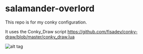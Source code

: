 # salamander-overlord

This repo is for my conky configuration.

It uses the Conky_Draw script https://github.com/fisadev/conky-draw/blob/master/conky_draw.lua

![alt tag](https://github.com/SanderSalamander/salamander-overlord/blob/master/example.png)
